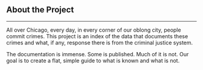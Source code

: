 ## About the Project
<hr>
All over Chicago, every day, in every corner of our oblong city, people commit crimes. This project is an index of the data that documents these crimes and what, if any, response there is from the criminal justice system.

The documentation is immense. Some is published. Much of it is not. Our goal is to create a flat, simple guide to what is known and what is not. 

